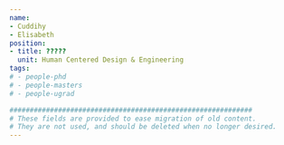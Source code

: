 ```yaml
---
name:
- Cuddihy
- Elisabeth
position:
- title: ?????
  unit: Human Centered Design & Engineering
tags:
# - people-phd
# - people-masters
# - people-ugrad

############################################################
# These fields are provided to ease migration of old content.
# They are not used, and should be deleted when no longer desired.
---
```

